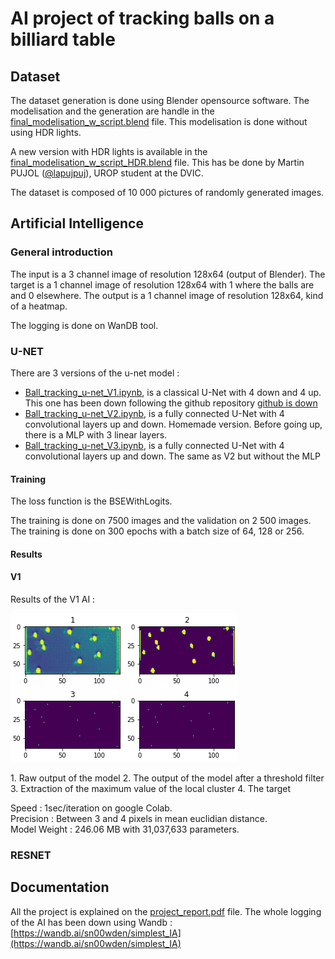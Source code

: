 # AI project of tracking balls on a billiard table

## Dataset

The dataset generation is done using Blender opensource software.
The modelisation and the generation are handle in the [final_modelisation_w_script.blend](Pool_Table/final_modelisation_w_script.blend) file. This modelisation is done without using HDR lights.

A new version with HDR lights is available in the [final_modelisation_w_script_HDR.blend](Pool_Table/final_modelisation_w_script_HDR.blend) file. This has be done by Martin PUJOL ([@lapujpuj](https://github.com/lapujpuj)), UROP student at the DVIC.

The dataset is composed of 10 000 pictures of randomly generated images.

## Artificial Intelligence
### General introduction

The input is a 3 channel image of resolution 128x64 (output of Blender).
The target is a 1 channel image of resolution 128x64 with 1 where the balls are and 0 elsewhere.
The output is a 1 channel image of resolution 128x64, kind of a heatmap.

The logging is done on WanDB tool.

### U-NET
There are 3 versions of the u-net model :
- [Ball_tracking_u-net_V1.ipynb](u_net_version/Ball_tracking_u-net_V1.ipynb), is a classical U-Net with 4 down and 4 up. This one has been down following the github repository [github is down](githubisdown) 
 - [Ball_tracking_u-net_V2.ipynb](u_net_version/Ball_tracking_u-net_V2.ipynb), is a fully connected U-Net with 4 convolutional layers up and down. Homemade version.
Before going up, there is a MLP with 3 linear layers.
 - [Ball_tracking_u-net_V3.ipynb](u_net_version/Ball_tracking_u-net_V3.ipynb), is a fully connected U-Net with 4 convolutional layers up and down. The same as V2 but without the MLP



#### Training

The loss function is the BSEWithLogits.

The training is done on 7500 images and the validation on 2 500 images.
The training is done on 300 epochs with a batch size of 64, 128 or 256.


#### Results
#### V1
Results of the V1 AI :

![Output of the model](results/v1_result.png)

1. Raw output of the model
2. The output of the model after a threshold filter
3. Extraction of the maximum value of the local cluster
4. The target

Speed : 1sec/iteration on google Colab.<br>
Precision : Between 3 and 4 pixels in mean euclidian distance.<br>
Model Weight : 246.06 MB with 31,037,633 parameters.

### RESNET
## Documentation

All the project is explained on the [project_report.pdf](project_report.pdf) file.
The whole logging of the AI has been down using Wandb : [https://wandb.ai/sn00wden/simplest_IA](https://wandb.ai/sn00wden/simplest_IA)
